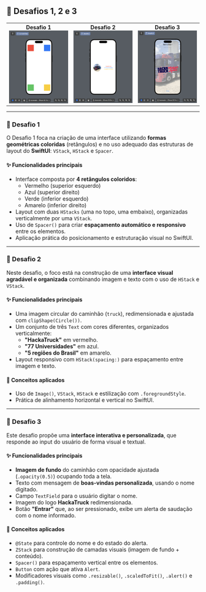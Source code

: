 ## 🧩 Desafios 1, 2 e 3

<table>
  <tr>
    <td align="center">
      <strong>Desafio 1</strong><br>
      <img src="funcionamento/Desafio1.png" width="300">
    </td>
    <td align="center">
      <strong>Desafio 2</strong><br>
      <img src="funcionamento/Desafio2.png" width="300">
    </td>
    <td align="center">
      <strong>Desafio 3</strong><br>
      <img src="funcionamento/Desafio3.png" width="300">
    </td>
  </tr>
</table>

---

### 🧩 Desafio 1

O Desafio 1 foca na criação de uma interface utilizando **formas geométricas coloridas** (retângulos) e no uso adequado das estruturas de layout do **SwiftUI**: `VStack`, `HStack` e `Spacer`.

#### ✨ Funcionalidades principais

- Interface composta por **4 retângulos coloridos**:
  - Vermelho (superior esquerdo)
  - Azul (superior direito)
  - Verde (inferior esquerdo)
  - Amarelo (inferior direito)
- Layout com duas `HStacks` (uma no topo, uma embaixo), organizadas verticalmente por uma `VStack`.
- Uso de `Spacer()` para criar **espaçamento automático e responsivo** entre os elementos.
- Aplicação prática do posicionamento e estruturação visual no SwiftUI.

---

### 🧩 Desafio 2

Neste desafio, o foco está na construção de uma **interface visual agradável e organizada** combinando imagem e texto com o uso de `HStack` e `VStack`.

#### ✨ Funcionalidades principais

- Uma imagem circular do caminhão (`truck`), redimensionada e ajustada com `clipShape(Circle())`.
- Um conjunto de três `Text` com cores diferentes, organizados verticalmente:
  - **"HackaTruck"** em vermelho.
  - **"77 Universidades"** em azul.
  - **"5 regiões do Brasil"** em amarelo.
- Layout responsivo com `HStack(spacing:)` para espaçamento entre imagem e texto.

#### 🧠 Conceitos aplicados

- Uso de `Image()`, `VStack`, `HStack` e estilização com `.foregroundStyle`.
- Prática de alinhamento horizontal e vertical no SwiftUI.

---

### 🧩 Desafio 3

Este desafio propõe uma **interface interativa e personalizada**, que responde ao input do usuário de forma visual e textual.

#### ✨ Funcionalidades principais

- **Imagem de fundo** do caminhão com opacidade ajustada (`.opacity(0.5)`) ocupando toda a tela.
- Texto com mensagem de **boas-vindas personalizada**, usando o nome digitado.
- Campo `TextField` para o usuário digitar o nome.
- Imagem do logo **HackaTruck** redimensionada.
- Botão **"Entrar"** que, ao ser pressionado, exibe um alerta de saudação com o nome informado.

#### 🧠 Conceitos aplicados

- `@State` para controle do nome e do estado do alerta.
- `ZStack` para construção de camadas visuais (imagem de fundo + conteúdo).
- `Spacer()` para espaçamento vertical entre os elementos.
- `Button` com ação que ativa `Alert`.
- Modificadores visuais como `.resizable()`, `.scaledToFit()`, `.alert()` e `.padding()`.
